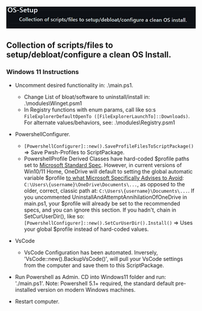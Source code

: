 [![OS-Setup:Collection of scripts/files to setup/debloat/configure a clean OS Install.](./assets/Os_Setup.png)](https://github.com/staspk/OS-Setup)

## Collection of scripts/files to setup/debloat/configure a clean OS Install.

### Windows 11 Instructions
- Uncomment desired functionality in: .\main.ps1.
	- Change List of bloat/software to uninstall/install in: .\modules\Winget.psm1
	- In Registry functions with enum params, call like so:s
	  `FileExplorerDefaultOpenTo ([FileExplorerLaunchTo]::Downloads)`.  
	  For alternate values/behaviors, see: .\modules\Registry.psm1
- PowershellConfigurer. 
	- `[PowershellConfigurer]::new().SaveProfileFilesToScriptPackage()` => Save Pwsh-Profiles to ScriptPackage.
	- PowershellProfile Derived Classes have hard-coded $profile paths set to [Microsoft Standard Spec](https://learn.microsoft.com/en-us/powershell/module/microsoft.powershell.core/about/about_profiles?view=powershell-5.1). However, in current versions of Win10/11 Home, OneDrive will default to setting the global automatic variable $profile [to what Microsoft Specifically Advises to Avoid](https://learn.microsoft.com/en-us/powershell/module/microsoft.powershell.core/about/about_profiles?view=powershell-7.4): `C:\Users\{username}\OneDrive\Documents\...`, as opposed to the older, correct, classic path at: `C:\Users\{username}\Documents\...`.
	If you uncommented UninstallAndAttemptAnnihilationOfOneDrive in main.ps1, your $profile will already be set to the recommended specs, and you can ignore this section.
	If you hadn't, chain in SetCurUserDir(), like so: `[PowershellConfigurer]::new().SetCurUserDir().Install()` => Uses your global $profile instead of hard-coded values.
	
- VsCode
	- VsCode Configuration has been automated. Inversely, 'VsCode::new().BackupVsCode()', will pull your VsCode settings from the computer and save them to this ScriptPackage. 
- Run Powershell as Admin. CD into Windows11 folder and run: './main.ps1'. Note: Powershell 5.1+ required, the standard default pre-installed version on modern Windows machines.
- Restart computer.